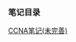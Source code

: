 ### 笔记目录
[CCNA笔记(未完善)](https://github.com/white-bear20/Somali-/blob/%E7%BD%91%E7%BB%9C/CCNA(%E7%BD%91%E7%BB%9C%E5%9F%BA%E7%A1%80%E7%9F%A5%E8%AF%86).md)
